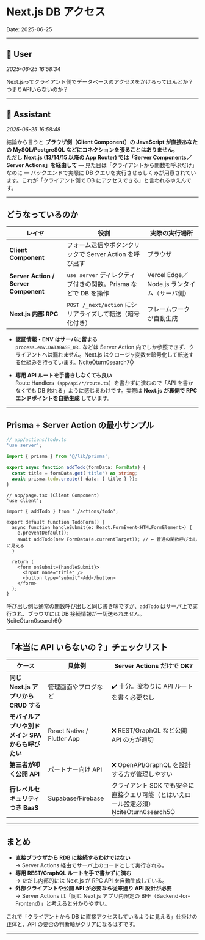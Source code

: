 # Next.js DB アクセス

Date: 2025-06-25

---

## 👤 User
*2025-06-25 16:58:34*

Next.jsってクライアント側でデータベースのアクセスをかけるってほんとか？
つまりAPIいらないのか？

---

## 🤖 Assistant
*2025-06-25 16:58:48*

結論から言うと **ブラウザ側（Client Component）の JavaScript が直接あなたの MySQL/PostgreSQL などにコネクションを張ることはありません**。  
ただし **Next.js (13/14/15 以降の App Router) では「Server Components／Server Actions」を経由して** ― 見た目は「クライアントから関数を呼ぶだけ」なのに ― バックエンドで実際に DB クエリを実行させるしくみが用意されています。これが「クライアント側で DB にアクセスできる」と言われるゆえんです。

---

## どうなっているのか

| レイヤ | 役割 | 実際の実行場所 |
|-------|------|---------------|
| **Client Component** | フォーム送信やボタンクリックで Server Action を呼び出す | ブラウザ |
| **Server Action / Server Component** | `use server` ディレクティブ付きの関数。Prisma などで DB を操作 | Vercel Edge／Node.js ランタイム（サーバ側） |
| **Next.js 内部 RPC** | `POST /_next/action` にシリアライズして転送（暗号化付き） | フレームワークが自動生成 | citeturn0search7 |

* **認証情報・ENV はサーバに留まる**  
  `process.env.DATABASE_URL` などは Server Action 内でしか参照できず、クライアントへは漏れません。Next.js はクロージャ変数を暗号化して転送する仕組みを持っています。citeturn0search7

* **専用 API ルートを手書きしなくても良い**  
  Route Handlers（`app/api/*/route.ts`）を書かずに済むので「API を書かなくても DB 触れる」ように感じるわけです。実際は **Next.js が裏側で RPC エンドポイントを自動生成** しています。

---

## Prisma + Server Action の最小サンプル

```ts
// app/actions/todo.ts
'use server';

import { prisma } from '@/lib/prisma';

export async function addTodo(formData: FormData) {
  const title = formData.get('title') as string;
  await prisma.todo.create({ data: { title } });
}
```

```tsx
// app/page.tsx (Client Component)
'use client';

import { addTodo } from './actions/todo';

export default function TodoForm() {
  async function handleSubmit(e: React.FormEvent<HTMLFormElement>) {
    e.preventDefault();
    await addTodo(new FormData(e.currentTarget)); // ← 普通の関数呼び出しに見える
  }

  return (
    <form onSubmit={handleSubmit}>
      <input name="title" />
      <button type="submit">Add</button>
    </form>
  );
}
```

呼び出し側は通常の関数呼び出しと同じ書き味ですが、`addTodo` はサーバ上で実行され、ブラウザには DB 接続情報が一切送られません。citeturn0search6

---

## 「本当に API いらないの？」チェックリスト

| ケース | 具体例 | Server Actions だけで OK? |
|-------|--------|--------------------------|
| **同じ Next.js アプリから CRUD する** | 管理画面やブログなど | ✔️ 十分。変わりに API ルートを書く必要なし |
| **モバイルアプリや別ドメイン SPA からも呼びたい** | React Native / Flutter App | ❌ REST/GraphQL など公開 API の方が適切 |
| **第三者が叩く公開 API** | パートナー向け API | ❌ OpenAPI/GraphQL を設計する方が管理しやすい |
| **行レベルセキュリティつき BaaS** | Supabase/Firebase | クライアント SDK でも安全に直接クエリ可能（とはいえロール設定必須）citeturn0search5 |

---

## まとめ

* **直接ブラウザから RDB に接続するわけではない**  
  → Server Actions 経由でサーバ上のコードとして実行される。
* **専用 REST/GraphQL ルートを手で書かずに済む**  
  → ただし内部的には Next.js が RPC API を自動生成している。
* **外部クライアントや公開 API が必要なら従来通り API 設計が必要**  
  → Server Actions は「同じ Next.js アプリ内限定の BFF（Backend-for-Frontend）」と考えると分かりやすい。

これで「クライアントから DB に直接アクセスしているように見える」仕掛けの正体と、API の要否の判断軸がクリアになるはずです。

---

